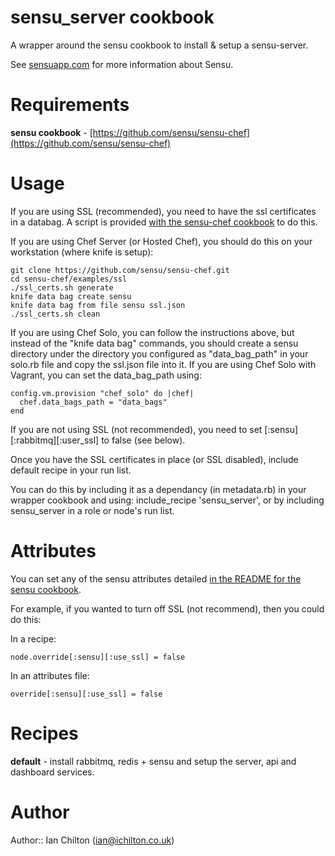 # sensu_server cookbook

A wrapper around the sensu cookbook to install & setup a sensu-server.

See [sensuapp.com](http://sensuapp.com/) for more information about Sensu.


# Requirements

**sensu cookbook** - [https://github.com/sensu/sensu-chef](https://github.com/sensu/sensu-chef)


# Usage

If you are using SSL (recommended), you need to have the ssl certificates in a databag. A script is provided [with the sensu-chef cookbook](https://github.com/sensu/sensu-chef/tree/master/examples/ssl) to do this.

If you are using Chef Server (or Hosted Chef), you should do this on your workstation (where knife is setup):

    git clone https://github.com/sensu/sensu-chef.git
    cd sensu-chef/examples/ssl
    ./ssl_certs.sh generate
    knife data bag create sensu
    knife data bag from file sensu ssl.json
    ./ssl_certs.sh clean

If you are using Chef Solo, you can follow the instructions above, but instead of the "knife data bag" commands, you should create a sensu directory under the directory you configured as "data_bag_path" in your solo.rb file and copy the ssl.json file into it. If you are using Chef Solo with Vagrant, you can set the data_bag_path using:

    config.vm.provision "chef_solo" do |chef|
      chef.data_bags_path = "data_bags"
    end

If you are not using SSL (not recommended), you need to set [:sensu][:rabbitmq][:user_ssl] to false (see below).

Once you have the SSL certificates in place (or SSL disabled), include default recipe in your run list.

You can do this by including it as a dependancy (in metadata.rb) in your wrapper cookbook and using: include_recipe 'sensu_server', or by including sensu_server in a role or node's run list.


# Attributes

You can set any of the sensu attributes detailed [in the README for the sensu cookbook](https://github.com/sensu/sensu-chef/blob/master/README.md).

For example, if you wanted to turn off SSL (not recommend), then you could do this:

In a recipe:

    node.override[:sensu][:use_ssl] = false

In an attributes file:

    override[:sensu][:use_ssl] = false


# Recipes

**default** - install rabbitmq, redis + sensu and setup the server, api and dashboard services.


# Author

Author:: Ian Chilton (<ian@ichilton.co.uk>)
